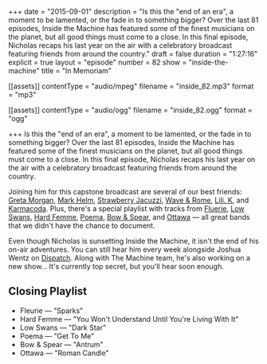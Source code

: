 +++
date = "2015-09-01"
description = "Is this the \"end of an era\", a moment to be lamented, or the fade in to something bigger? Over the last 81 episodes, Inside the Machine has featured some of the finest musicians on the planet, but all good things must come to a close. In this final episode, Nicholas recaps his last year on the air with a celebratory broadcast featuring friends from around the country."
draft = false
duration = "1:27:16"
explicit = true
layout = "episode"
number = 82
show = "inside-the-machine"
title = "In Memoriam"

[[assets]]
  contentType = "audio/mpeg"
  filename = "inside_82.mp3"
  format = "mp3"

[[assets]]
  contentType = "audio/ogg"
  filename = "inside_82.ogg"
  format = "ogg"

+++
Is this the "end of an era", a moment to be lamented, or the fade in to something bigger? Over the last 81 episodes, Inside the Machine has featured some of the finest musicians on the planet, but all good things must come to a close. In this final episode, Nicholas recaps his last year on the air with a celebratory broadcast featuring friends from around the country.

Joining him for this capstone broadcast are several of our best friends: [Greta Morgan](/programs/inside-the-machine/75), [Mark Helm](/programs/inside-the-machine/80), [Strawberry Jacuzzi](/programs/inside-the-machine/78), [Wave & Rome](/programs/inside-the-machine/77), [Lili. K](/programs/inside-the-machine/63), and [Karmacoda](/programs/inside-the-machine/68). Plus, there's a special playlist with tracks from [Fluerie](http://www.fleuriemusic.com), [Low Swans](http://www.lowswans.com), [Hard Femme](https://hardfemme.bandcamp.com), [Poema](http://www.poemamusic.com), [Bow & Spear](https://bowandspear.bandcamp.com), and [Ottawa](http://listentoottawa.com) &mdash; all great bands that we didn't have the chance to document.

Even though Nicholas is sunsetting Inside the Machine, it isn't the end of his on-air adventures. You can still hear him every week alongside Joshua Wentz on [Dispatch](/programs/dispatch/). Along with The Machine team, he's also working on a new show... It's currently top secret, but you'll hear soon enough.

## Closing Playlist

* Fleurie &mdash; "Sparks"
* Hard Femme &mdash; "You Won't Understand Until You're Living With It"
* Low Swans &mdash; "Dark Star"
* Poema &mdash; "Get To Me"
* Bow & Spear &mdash; "Antrum"
* Ottawa &mdash; "Roman Candle"

